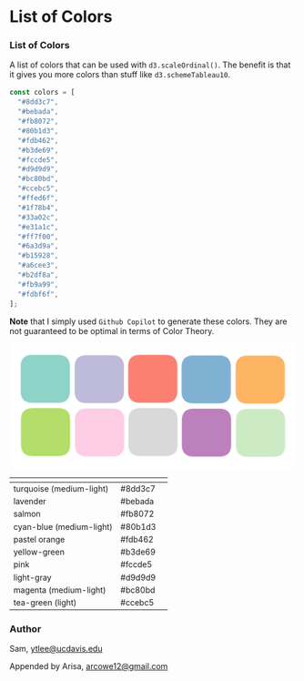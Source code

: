 # List of Colors

### List of Colors

A list of colors that can be used with `d3.scaleOrdinal()`. The benefit is that it gives you more colors than stuff like `d3.schemeTableau10`.

```javascript
const colors = [
  "#8dd3c7",
  "#bebada",
  "#fb8072",
  "#80b1d3",
  "#fdb462",
  "#b3de69",
  "#fccde5",
  "#d9d9d9",
  "#bc80bd",
  "#ccebc5",
  "#ffed6f",
  "#1f78b4",
  "#33a02c",
  "#e31a1c",
  "#ff7f00",
  "#6a3d9a",
  "#b15928",
  "#a6cee3",
  "#b2df8a",
  "#fb9a99",
  "#fdbf6f",
];
```

**Note** that I simply used `Github Copilot` to generate these colors. They are not guaranteed to be optimal in terms of Color Theory.

<img src="../../.gitbook/assets/file.excalidraw.svg" alt="The corresponding colors, left to right, top to bottom" class="gitbook-drawing">

<table><thead><tr><th></th><th></th><th data-hidden></th></tr></thead><tbody><tr><td>turquoise (medium-light)</td><td>#8dd3c7</td><td></td></tr><tr><td>lavender</td><td>#bebada</td><td></td></tr><tr><td>salmon</td><td>#fb8072</td><td></td></tr><tr><td> cyan-blue (medium-light)</td><td>#80b1d3</td><td></td></tr><tr><td>pastel orange</td><td>#fdb462</td><td></td></tr><tr><td>yellow-green</td><td>#b3de69</td><td></td></tr><tr><td>pink</td><td>#fccde5</td><td></td></tr><tr><td>light-gray</td><td>#d9d9d9</td><td></td></tr><tr><td>magenta (medium-light)</td><td>#bc80bd</td><td></td></tr><tr><td>tea-green (light)</td><td>#ccebc5</td><td></td></tr></tbody></table>

### Author

Sam, ytlee@ucdavis.edu

Appended by Arisa, arcowe12@gmail.com
